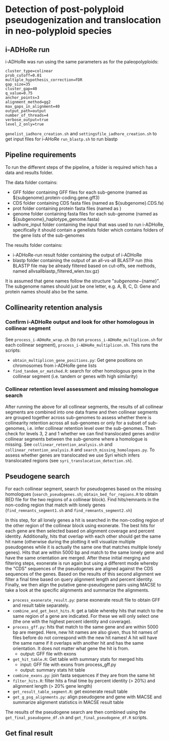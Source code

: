 # Detection of post-polyploid pseudogenization and translocation in neo-polyploid species

## i-ADHoRe run

i-ADHoRe was run using the same parameters as for the paleopolyploids:

```
cluster_type=colinear
prob_cutoff=0.01
multiple_hypothesis_correction=FDR
gap_size=35
cluster_gap=40
q_value=0.75
anchor_points=3
alignment_method=gg2
max_gaps_in_alignment=40
output_path=output
number_of_threads=4
verbose_output=true
level_2_only=true
```

`genelist_iadhore_creation.sh` and `settingsfile_iadhore_creation.sh` to get input files for i-AHoRe
`run_blastp.sh` to run blastp

## Pipeline requirements

To run the different steps of the pipeline, a folder is required which has a data and results folder.

The data folder contains:
- GFF folder containing GFF files for each sub-genome (named as ${subgenome}.protein-coding.gene.gff3)
- CDS folder containing CDS fasta files (named as ${subgenome}.CDS.fa)
- prot folder containing protein fasta files (named as ) 
- genome folder containing fasta files for each sub-genome (named as ${subgenome}_haplotype_genome.fasta)
- iadhore_input folder containing the input that was used to run i-ADHoRe, specifically it should contain a genelists folder which contains folders of the gene lists of the sub-genomes

The results folder contains:
- i-ADHoRe-run result folder containing the output of i-ADHoRe
- blastp folder containing the output of an all-vs-all BLASTP run (this BLASTP file may be already filtered based on cut-offs, see methods, named allvsallblastp_filtered_wlen.tsv.gz)

It is assumed that gene names follow the structure "${subgenome}-${name}". The subgenome names should just be one letter, e.g. A, B, C, D. Gene and protein names should also be the same.

## Collinearity retention analysis

### Confirm i-ADHoRe output and look for other homologous in collinear segment

See `process_i-ADHoRe_wrap.sh` (to run `process_i-ADHoRe_multiplicon.sh` for each collinear segment), `process_i-ADHoRe_multiplicon.sh`.
This runs the scripts:
- `obtain_multiplicon_gene_positions.py`: Get gene positions on chromosomes from i-ADHoRe gene lists
- `find_tandem_or_matched.R`: search for other homologous gene in the collinear segment (i.e. tandem or genes with high similarity)

### Collinear retention level assessment and missing homologue search
After running the above for all collinear segments, the results of all collinear segments are combined into one data frame and then collinear segments are grouped together across sub-genomes to assess whether there is collinearity retention across all sub-genomes or only for a subset of sub-genomes, i.e. infer collinear retention level over the sub-genomes. Then check for levels 3, 2 and 1 whether we can find translocated genes and/or collinear segments between the sub-genome where a homologue is missing.
See `collinear_retention_analysis.sh` and `collinear_retention_analysis.R` and `search_missing_homologues.py`. To assess whether genes are translocated we use Syri which infers translocated regions (see `syri_translocation_detection.sh`).

## Pseudogene search

For each collinear segment, search for pseudogenes based on the missing homologues (`search_pseudogenes.sh`; `obtain_bed_for_regions.R` to obtain BED file for the two regions of a collinear block).
Find hits/remnants in the non-coding region that match with lonely genes (`find_remnants_segment1.sh` and `find_remnants_segment2.sh`)

In this step, for all lonely genes a hit is searched in the non-coding region of the other region of the collinear block using exonerate. The best hits for each gene are then selected based on alignment coverage and percent identity. Additionally, hits that overlap with each other should get the same hit name (otherwise during the plotting it will visualize multiple pseudogenes while it is actually the same one that matches multiple lonely genes). Hits that are within 5000 bp and match to the same lonely gene and have the same orientation are merged. After these initial merging and filtering steps, exonerate is run again but using a different mode whereby the "CDS" sequences of the pseudogenes are aligned against the CDS sequences of the genes. Based on the results of this second alignment we filter a final time based on query alignment length and percent identity. Finally, we then align the putative gene-pseudogene pairs using MACSE to take a look at the specific alignments and summarize the alignments.

- `process_exonerate_result.py`: parse exonerate result file to obtain GFF and result table separately.
- `combine_and_get_best_hits.R`: get a table whereby hits that match to the same region of a gene are indicated. For these we will only select one (the one with the highest percent identity and coverage).
- `process_gff.py`: hits that match to the same gene and are within 5000 bp are merged. Here, new hit names are also given, thus hit names of files before do not correspond with the new hit names! A hit will have the same name if it overlaps with another hit and has the same orientation. It does not matter what gene the hit is from.
    - output: GFF file with exons
- `get_hit_table.R`: Get table with summary stats for merged hits
    - input: GFF file with exons from process_gff.py
    - output: summary stats hit table
- `combine_exons.py`: join fasta sequences if they are from the same hit
- `filter_hits.R`: filter hits a final time by percent identity (> 20%) and alignment length (> 20% gene length)
- `get_result_table_segment.R`: get exonerate result table
- `get_g_psg_alignments.py`: align pseudogene and gene with MACSE and summarize alignment statistics in MACSE result table

The results of the pseudogene search are then combined using the `get_final_pseudogene_df.sh` and `get_final_pseudogene_df.R` scripts.

## Get final result


